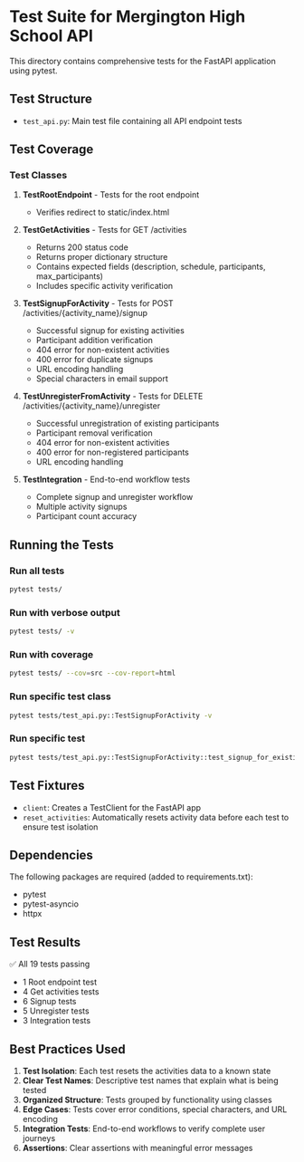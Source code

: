 # Test Suite for Mergington High School API

This directory contains comprehensive tests for the FastAPI application using pytest.

## Test Structure

- `test_api.py`: Main test file containing all API endpoint tests

## Test Coverage

### Test Classes

1. **TestRootEndpoint** - Tests for the root endpoint
   - Verifies redirect to static/index.html

2. **TestGetActivities** - Tests for GET /activities
   - Returns 200 status code
   - Returns proper dictionary structure
   - Contains expected fields (description, schedule, participants, max_participants)
   - Includes specific activity verification

3. **TestSignupForActivity** - Tests for POST /activities/{activity_name}/signup
   - Successful signup for existing activities
   - Participant addition verification
   - 404 error for non-existent activities
   - 400 error for duplicate signups
   - URL encoding handling
   - Special characters in email support

4. **TestUnregisterFromActivity** - Tests for DELETE /activities/{activity_name}/unregister
   - Successful unregistration of existing participants
   - Participant removal verification
   - 404 error for non-existent activities
   - 400 error for non-registered participants
   - URL encoding handling

5. **TestIntegration** - End-to-end workflow tests
   - Complete signup and unregister workflow
   - Multiple activity signups
   - Participant count accuracy

## Running the Tests

### Run all tests
```bash
pytest tests/
```

### Run with verbose output
```bash
pytest tests/ -v
```

### Run with coverage
```bash
pytest tests/ --cov=src --cov-report=html
```

### Run specific test class
```bash
pytest tests/test_api.py::TestSignupForActivity -v
```

### Run specific test
```bash
pytest tests/test_api.py::TestSignupForActivity::test_signup_for_existing_activity_success -v
```

## Test Fixtures

- `client`: Creates a TestClient for the FastAPI app
- `reset_activities`: Automatically resets activity data before each test to ensure test isolation

## Dependencies

The following packages are required (added to requirements.txt):
- pytest
- pytest-asyncio
- httpx

## Test Results

✅ All 19 tests passing
- 1 Root endpoint test
- 4 Get activities tests
- 6 Signup tests
- 5 Unregister tests
- 3 Integration tests

## Best Practices Used

1. **Test Isolation**: Each test resets the activities data to a known state
2. **Clear Test Names**: Descriptive test names that explain what is being tested
3. **Organized Structure**: Tests grouped by functionality using classes
4. **Edge Cases**: Tests cover error conditions, special characters, and URL encoding
5. **Integration Tests**: End-to-end workflows to verify complete user journeys
6. **Assertions**: Clear assertions with meaningful error messages
